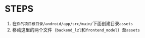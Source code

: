 # STEPS
1. 在`你的项目根目录/android/app/src/main/`下面创建目录`assets`
2. 移动这里的两个文件（`backend_lzl`和`frontend_model`）至`assets`